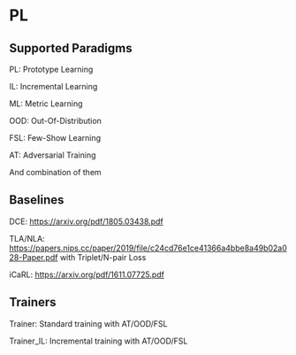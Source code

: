 # PL

## Supported Paradigms

PL: Prototype Learning

IL: Incremental Learning

ML: Metric Learning

OOD: Out-Of-Distribution

FSL: Few-Show Learning

AT: Adversarial Training

And combination of them

## Baselines

DCE: https://arxiv.org/pdf/1805.03438.pdf 

TLA/NLA: https://papers.nips.cc/paper/2019/file/c24cd76e1ce41366a4bbe8a49b02a028-Paper.pdf with Triplet/N-pair Loss

iCaRL: https://arxiv.org/pdf/1611.07725.pdf 


## Trainers

Trainer: Standard training with AT/OOD/FSL

Trainer_IL: Incremental training with AT/OOD/FSL
